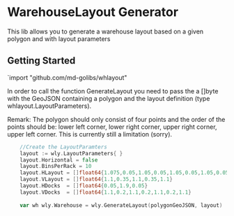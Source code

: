 # WarehouseLayout Generator
This lib allows you to generate a warehouse layout based on a given polygon and with layout parameters

## Getting Started
`import "github.com/md-golibs/whlayout"

In order to call the function GenerateLayout you need to pass the a []byte with the GeoJSON containing a polygon and the layout definition (type whlayout.LayoutParameters).

Remark: The polygon should only consist of four points and the order of the points should be: lower left corner, lower right corner, upper right corner, upper left corner. This is currently still a limitation (sorry).

```Go
    //Create the LayoutParamters
	layout := wly.LayoutParameters{ }
	layout.Horizontal = false
	layout.BinsPerRack = 10
	layout.HLayout = []float64{1.075,0.05,1.05,0.05,1.05,0.05,1.05,0.05,1.05,0.05,1.05,0.05,1.05,0.05,1.05,0.05,1.05,0.05,1.075}
	layout.VLayout = []float64{1.1,0.35,1.1,0.35,1.1}
	layout.HDocks  = []float64{0.05,1.9,0.05}
	layout.VDocks  = []float64{1.1,0.2,1.1,0.2,1.1,0.2,1.1}
	
	var wh wly.Warehouse = wly.GenerateLayout(polygonGeoJSON, layout)
```